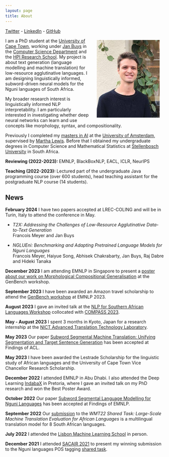 ```yaml
---
layout: page
title: About
---
```


<a href="https://twitter.com/francoisrmeyer">Twitter</a> - <a href="https://www.linkedin.com/in/francoisrmeyer/">LinkedIn</a> - <a href="https://github.com/francois-meyer">GitHub</a>

<img src="/images/pp.jpg" alt="drawing" width="200" style="float:right; padding: 10pt; padding-top: 5pt"/>

I am a PhD student at the [University of Cape Town](https://www.uct.ac.za/), working under [Jan Buys](http://www.janmbuys.com/) in the [Computer Science Department](http://www.sit.uct.ac.za/sit/depts/science)	 and the [HPI Research School](http://www.sit.uct.ac.za/sit/research/hpi). 
My project is about text generation (language modelling and machine translation) for low-resource agglutinative languages. I am designing linguistically informed, subword-driven neural models for the Nguni languages of South Africa.

My broader research interest is linguistically informed NLP interpretability. I am particularly interested in investigating whether deep neural networks can learn and use concepts like morphology, syntax, and compositionality.

Previously I completed my [masters in AI](https://www.uva.nl/en/programmes/masters/artificial-intelligence/study-programme/study-programme.html) at the [University of Amsterdam](https://www.uva.nl/en), supervised by [Martha Lewis](https://marthaflinderslewis.wordpress.com/). Before that
I obtained my undergraduate degrees in Computer Science and Mathematical Statistics at [Stellenbosch University](http://www.cs.sun.ac.za/) in South Africa.



<b> Reviewing (2022-2023): </b> EMNLP, BlackBoxNLP, EACL, ICLR, NeurIPS

<b> Teaching (2022-2023): </b> Lectured part of the undergraduate Java programming course (over 600 students), head teaching assistant for the postgraduate NLP course (14 students).

<h2>News</h2>

<b>February 2024</b> I have two papers accepted at LREC-COLING and will be in Turin, Italy to attend the conference in May.

* 	*T2X: Addressing the Challenges of Low-Resource Agglutinative Data-to-Text Generation*\
	Francois Meyer and Jan Buys

* 	*NGLUEni: Benchmarking and Adapting Pretrained Language Models for Nguni Languages*\
	Francois Meyer, Haiyue Song, Abhisek Chakrabarty, Jan Buys, Raj Dabre and Hideki Tanaka

<b>December 2023</b> I am attending EMNLP in Singapore to present a [poster about our work on Morphological Compositional Generalisation](https://drive.google.com/file/d/1TdrAUCG0ZtpABiMriTQ6FPbGOCiE8xjT/view?usp=sharing) at the GenBench workshop.

<b>September 2023</b> I have been awarded an Amazon travel scholarship to attend the [GenBench workshop](https://genbench.org/workshop/) at EMNLP 2023.

<b>August 2023</b> I gave an invited talk at the [NLP for Southern African Languages Workshop](https://sites.google.com/quantumleapafrica.org/nlp-compass) collocated with [COMPASS 2023](https://compass.acm.org/).

<b>May - August 2023</b> I spent 3 months in Kyoto, Japan for a research internship at the [NICT Advanced Translation Technology Laboratory](https://att-astrec.nict.go.jp/en/).

<b>May 2023</b> Our paper [Subword Segmental Machine Translation: Unifying Segmentation and Target Sentence Generation](https://aclanthology.org/2023.findings-acl.175.pdf) has been accepted at Findings of ACL.

<b>May 2023</b> I have been awarded the Lestrade Scholarship for the linguistic study of African languages and the University of Cape Town Vice Chancellor Research Scholarship.

<b>December 2022</b> I attended EMNLP in Abu Dhabi. I also attended the Deep Learning [IndabaX](https://indabax.co.za/) in Pretoria, where I gave an invited talk on my PhD research and won the Best Poster Award.

<b>October 2022</b> Our paper [Subword Segmental Language Modelling for Nguni Languages](ttps://aclanthology.org/2022.findings-emnlp.494.pdf) has been accepted at Findings of EMNLP. 

<b>September 2022</b> Our [submission](https://aclanthology.org/2022.wmt-1.101.pdf) to the _WMT22 Shared Task: Large-Scale Machine Translation Evaluation for African Languages_ is a multilingual translation model for 8 South African languages.

<b>July 2022</b> I attended the [Lisbon Machine Learning School](http://lxmls.it.pt/2022/) in person. 

<b>December 2021</b> I attended [SACAIR 2021](https://2021.sacair.org.za/) to present my winning submission to the Nguni languages POS tagging [shared task](https://upjournals.up.ac.za/index.php/dhasa/article/view/3865/3565). 



